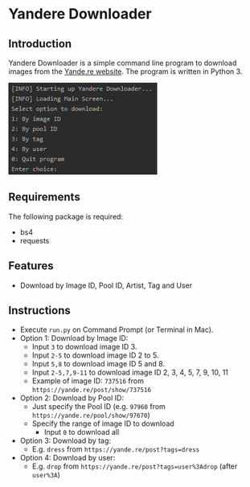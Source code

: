 # Yandere Downloader

## Introduction
Yandere Downloader is a simple command line program to download images from the [Yande.re website](https://yande.re). The program is written in Python 3.

![image001.png](/images/image001.png)

## Requirements
The following package is required:
   * bs4
   * requests

## Features
* Download by Image ID, Pool ID, Artist, Tag and User

## Instructions
* Execute `run.py` on Command Prompt (or Terminal in Mac).
* Option 1: Download by Image ID:
    * Input `3` to download image ID 3.
    * Input `2-5` to download image ID 2 to 5.
    * Input `5,8` to download image ID 5 and 8.
    * Input `2-5,7,9-11` to download image ID 2, 3, 4, 5, 7, 9, 10, 11
    * Example of image ID: `737516` from `https://yande.re/post/show/737516`
* Option 2: Download by Pool ID:
    * Just specify the Pool ID (e.g. `97960` from `https://yande.re/pool/show/97670`)
    * Specify the range of image ID to download
        * Input `0` to download all
* Option 3: Download by tag:
    * E.g. `dress` from `https://yande.re/post?tags=dress`
* Option 4: Download by user:
    * E.g. `drop` from `https://yande.re/post?tags=user%3Adrop` (after `user%3A`)

